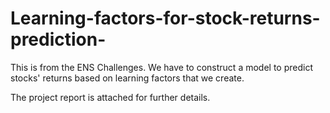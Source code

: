 # Learning-factors-for-stock-returns-prediction-
This is from the ENS Challenges. We have to construct a model to predict stocks' returns based on learning factors that we create.

The project report is attached for further details.
